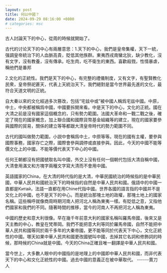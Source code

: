 ```yaml
---
layout: post
title: 何以中國？
date: 2024-09-29 08:16:00 +0800
# categories: msc
---
```

古人討論天下的中心，從周的時候就開始了。

古代的讨论天下的中心有兩層意思：1.天下的中心，我們是皇帝集權，天下一統，强調皇帝統治下的人血脈高貴，貶低其他族群。東夷西戎南蠻北狄，缺少教化，沒有文字，沒有教養，沒有傳承。吃生肉，吃不衛生的東西。喜歡殺戮，性情暴虐，稱他們是番邦

2.文化的正統性。我們是天下的中心，有完整的禮儀制度，又有文字，有聖賢教化民衆，皇帝祭祀蒼天，代表上天統治天下。我們絕對是當今世界最先進的文化，最符合天道文明的正統。

自大秦以來的文化經過多次篡改，包括“宅兹中或”被中國人稱爲宅兹中國。中原，中土，中央都被稱爲中國，中國要拆開來看。中是天下的中心，文化的正統。國在大清之前是沒有國家這個概念的，只有勢力範圍。法國大革命和一戰二戰之後，確定了現在的國家概念，加上聯合國和國際貨幣基金組織等的建立，現在的國家要參與國際的貿易，關係的建立等等都跟大清皇帝時代的勢力範圍不同。

古代的國叫做勢力範圍，小説中會稱爲中土，中原等等。現在的國有主權，要參與國際事務，國家存亡之際，國際會參與調停或直接參與。因此，今天的中國不能等價文化上的中國，不能等價代表天下中心的中國。

任何王朝都沒有把國號取名叫中國，外交上沒有任何一個朝代包括大清自稱中國，大清會用滿文和方塊字兩種文字寫大清而不會用中國。

英語國家的China，在大清的時代指的是大清，中華民國統治的時候指的是中華民國，中華人民共和國統治天下的時候指的自然是中華人民共和國。俄語中的中國一直都是Китай，法語一直都在用Chine代指中國。世界各國的語言指的中國并不是文化上的中國，也不是天下的中心。而是統治那塊土地的政權，那塊土地上的國家名稱。這些稱呼就像商周時期河南人把河北人稱為東夷一樣。有貶低之意，又指他們國家和我們的不同。隨著時間的推移，當今的河南人不再把河北人稱為東夷。

中國的歷史和意大利很像。早在幾千年前意大利的國家名稱叫羅馬帝國，後來又是天主教的中心，教皇在梵蒂岡。我們不能把意大利等同於羅馬帝國，自然不能把中華人民共和國等同於兩千多年的大秦帝國，更不能等同於代表天下中心，文化正統性的中國。哪天如果中華人民共和國更改國號叫中國，去掉其它名詞和修飾詞的時候，那時候的China就是中國。今天的China正確且唯一翻譯是中華人民共和國。

當今世上，大多數人眼中的中國指的是地理上的中國即中華人民共和國，而非代表天下的中心和文化正統性的中國。過去中國的意義正在被中華取代。  ------賣刀人


